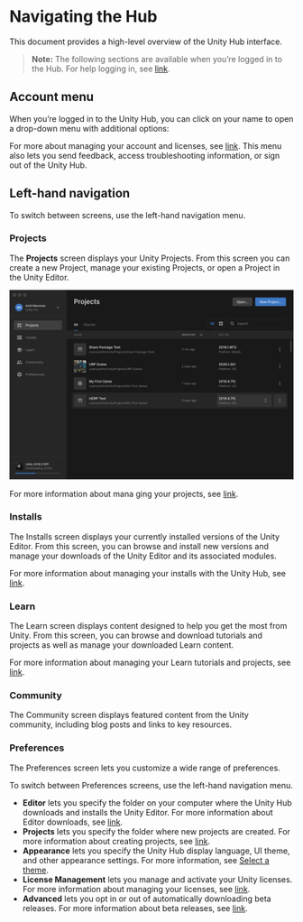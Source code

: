 # Navigating the Hub

This document provides a high-level overview of the Unity Hub interface.

> **Note:** The following sections are available when you’re logged in to the Hub. For help logging in, see [link](#).

## Account menu

When you’re logged in to the Unity Hub, you can click on your name to open a drop-down menu with additional options:

For more about managing your account and licenses, see [link](#).
This menu also lets you send feedback, access troubleshooting information, or sign out of the Unity Hub.

## Left-hand navigation

To switch between screens, use the left-hand navigation menu.

### Projects

The **Projects** screen displays your Unity Projects. From this screen you can create a new Project, manage your existing Projects, or open a Project in the Unity Editor.

![Projects](../images/Projects01.png)

For more information about mana ging your projects, see [link](#).

### Installs

The Installs screen displays your currently installed versions of the Unity Editor. From this screen, you can browse and install new versions and manage your downloads of the Unity Editor and its associated modules.


For more information about managing your installs with the Unity Hub, see [link](#).

### Learn

The Learn screen displays content designed to help you get the most from Unity. From this screen, you can browse and download tutorials and projects as well as manage your downloaded Learn content.

For more information about managing your Learn tutorials and projects, see [link](#).

### Community

The Community screen displays featured content from the Unity community, including blog posts and links to key resources.

### Preferences

The Preferences screen lets you customize a wide range of preferences.

To switch between Preferences screens, use the left-hand navigation menu.

* **Editor** lets you specify the folder on your computer where the Unity Hub downloads and installs the Unity Editor. For more information about Editor downloads, see [link](#).
* **Projects** lets you specify the folder where new projects are created. For more information about creating projects, see [link](#).
* **Appearance** lets you specify the Unity Hub display language, UI theme, and other appearance settings. For more information, see [Select a theme](#).
* **License Management** lets you manage and activate your Unity licenses. For more information about managing your licenses, see [link](#).
* **Advanced** lets you opt in or out of automatically downloading beta releases. For more information about beta releases, see [link](#).
